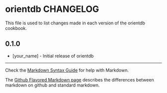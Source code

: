 orientdb CHANGELOG
==================

This file is used to list changes made in each version of the orientdb cookbook.

0.1.0
-----
- [your_name] - Initial release of orientdb

- - -
Check the [Markdown Syntax Guide](http://daringfireball.net/projects/markdown/syntax) for help with Markdown.

The [Github Flavored Markdown page](http://github.github.com/github-flavored-markdown/) describes the differences between markdown on github and standard markdown.
